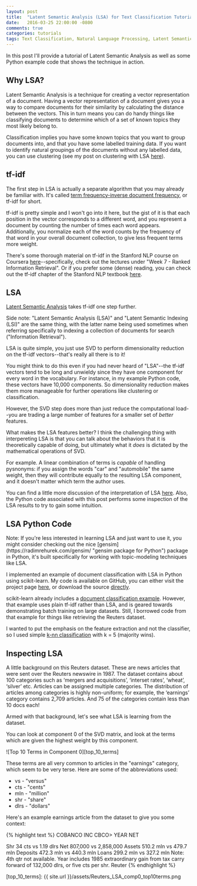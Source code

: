 ```yaml
---
layout: post
title:  "Latent Semantic Analysis (LSA) for Text Classification Tutorial"
date:   2016-03-25 22:00:00 -0800
comments: true
categories: tutorials
tags: Text Classification, Natural Language Processing, Latent Semantic Analysis, Latent Semantic Indexing, SVD, tf-idf
---
```


<div class="message">
In this post I'll provide a tutorial of Latent Semantic Analysis as well as some Python example code that shows the technique in action.
</div>

Why LSA?
--------
Latent Semantic Analysis is a technique for creating a vector representation of a document. Having a vector representation of a document gives you a way to compare documents for their similarity by calculating the distance between the vectors. This in turn means you can do handy things like classifying documents to determine which of a set of known topics they most likely belong to.

Classification implies you have some known topics that you want to group documents into, and that you have some labelled training data. If you want to identify natural groupings of the documents without any labelled data, you can use clustering (see my post on clustering with LSA [here](https://chrisjmccormick.wordpress.com/2015/08/05/document-clustering-example-in-scikit-learn/)).

tf-idf
------
The first step in LSA is actually a separate algorithm that you may already be familiar with. It's called [term frequency-inverse document frequency](https://en.wikipedia.org/wiki/Tf%E2%80%93idf "tf-idf on Wikipedia"), or tf-idf for short. 

tf-idf is pretty simple and I won't go into it here, but the gist of it is that each position in the vector corresponds to a different word, and you represent a document by counting the number of times each word appears. Additionally, you normalize each of the word counts by the frequency of that word in your overall document collection, to give less frequent terms more weight.

There's some thorough material on tf-idf in the Stanford NLP course on Coursera [here](https://class.coursera.org/nlp/lecture "Stanford NLP course on Coursera")--specifically, check out the lectures under "Week 7 - Ranked Information Retrieval". Or if you prefer some (dense) reading, you can check out the tf-idf chapter of the Stanford NLP textbook [here](http://nlp.stanford.edu/IR-book/html/htmledition/scoring-term-weighting-and-the-vector-space-model-1.html "Stanford NLP textbook").

LSA
---
[Latent Semantic Analysis](https://en.wikipedia.org/wiki/Latent_semantic_analysis "LSA on Wikipedia") takes tf-idf one step further. 

<div class="message">
Side note: "Latent Semantic Analysis (LSA)" and "Latent Semantic Indexing (LSI)" are the same thing, with the latter name being used sometimes when referring specifically to indexing a collection of documents for search ("Information Retrieval").
</div>

LSA is quite simple, you just use SVD to perform dimensionality reduction on the tf-idf vectors--that's really all there is to it!

You might think to do this even if you had never heard of "LSA"--the tf-idf vectors tend to be long and unwieldy since they have one component for every word in the vocabulary. For instance, in my example Python code, these vectors have 10,000 components. So dimensionality reduction makes them more manageable for further operations like clustering or classification.

However, the SVD step does more than just reduce the computational load--you are trading a large number of features for a smaller set of *better* features. 

What makes the LSA features better? I think the challenging thing with interpereting LSA is that you can talk about the behaviors that it is theoretically capable of doing, but ultimately what it *does* is dictated by the mathematical operations of SVD.

For example. A linear combination of terms is *capable* of handling pysnonyms: if you assign the words "car" and "automobile" the same weight, then they will contribute equally to the resulting LSA component, and it doesn't matter which term the author uses. 

You can find a little more discussion of the interpretation of LSA [here](https://en.wikipedia.org/wiki/Latent_semantic_analysis#Rank_lowering). Also, the Python code associated with this post performs some inspection of the LSA results to try to gain some intuition. 


LSA Python Code
---------------
<div class="message">
Note: If you're less interested in learning LSA and just want to use it, you might consider checking out the nice [gensim](https://radimrehurek.com/gensim/ "gensim package for Python") package in Python, it's built specifically for working with topic-modeling techniques like LSA.
</div>

I implemented an example of document classification with LSA in Python using scikit-learn. My code is available on GitHub, you can either visit the project page [here](https://github.com/chrisjmccormick/LSA_Classification "LSA_Classification project page"), or download the source [directly](https://github.com/chrisjmccormick/LSA_Classification/archive/master.zip "LSA_Classification direct download").

scikit-learn already includes a [document classification example](http://scikit-learn.org/stable/auto_examples/applications/plot_out_of_core_classification.html "scikit-learn document classification example"). However, that example uses plain tf-idf rather than LSA, and is geared towards demonstrating batch training on large datasets. Still, I borrowed code from that example for things like retrieving the Reuters dataset.

I wanted to put the emphasis on the feature extraction and not the classifier, so I used simple [k-nn classification](http://scikit-learn.org/stable/modules/generated/sklearn.neighbors.KNeighborsClassifier.html) with k = 5 (majority wins). 

Inspecting LSA
--------------
A little background on this Reuters dataset. These are news articles that were sent over the Reuters newswire in 1987. The dataset contains about 100 categories such as ‘mergers and acquisitions’, ‘interset rates’, ‘wheat’, ‘silver’ etc. Articles can be assigned multiple categories. The distribution of articles among categories is highly non-uniform; for example, the ‘earnings’ category contains 2,709 articles. And 75 of the categories contain less than 10 docs each!

Armed with that background, let's see what LSA is learning from the dataset.

You can look at component 0 of the SVD matrix, and look at the terms which are given the highest weight by this component. 

![Top 10 Terms in Component 0][top_10_terms]

These terms are all very common to articles in the "earnings" category, which seem to be very terse. Here are some of the abbreviations used:

- vs - "versus"
- cts - "cents"
- mln - "million"
- shr - "share"
- dlrs - "dollars"

Here's an example earnings article from the dataset to give you some context:

{% highlight text %}
COBANCO INC CBCO> YEAR NET

Shr 34 cts vs 1.19 dlrs Net 807,000 vs 2,858,000 Assets 510.2 mln vs 479.7 mln Deposits 472.3 mln vs 440.3 mln Loans 299.2 mln vs 327.2 mln Note: 4th qtr not available. Year includes 1985 extraordinary gain from tax carry forward of 132,000 dlrs, or five cts per shr. Reuter
{% endhighlight %}

[top_10_terms]: {{ site.url }}/assets/Reuters_LSA_comp0_top10terms.png


